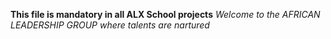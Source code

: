 __This file is mandatory in all ALX School projects__
*Welcome to the AFRICAN LEADERSHIP GROUP where talents are nartured*
